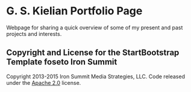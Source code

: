 # G. S. Kielian Portfolio Page

Webpage for sharing a quick overview of some of my present and past projects and interests.














## Copyright and License for the StartBootstrap Template foseto Iron Summit

Copyright 2013-2015 Iron Summit Media Strategies, LLC. Code released under the [Apache 2.0](https://github.com/IronSummitMedia/startbootstrap-agency/blob/gh-pages/LICENSE) license.
